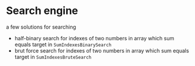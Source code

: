 # Search engine

a few solutions for searching

- half-binary search for indexes of two numbers in array which sum equals target in <code>SumIndexesBinarySearch</code>
- brut force search for indexes of two numbers in array which sum equals target in <code>SumIndexesBruteSearch</code>